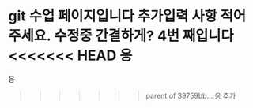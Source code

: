 git 수업 페이지입니다
추가입력 사항 적어주세요.
수정중
간결하게? 4번 째입니다
<<<<<<< HEAD
응
=======
응
>>>>>>> parent of 39759bb... 응 추가
